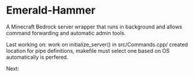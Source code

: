 # Emerald-Hammer
A Minecraft Bedrock server wrapper that runs in background and allows command forwarding and automatic admin tools.



Last working on: work on initialize_server() in src/Commands.cpp/ created location for pipe definitions, makefile must select one based on OS automatically is perfered.

Next: 